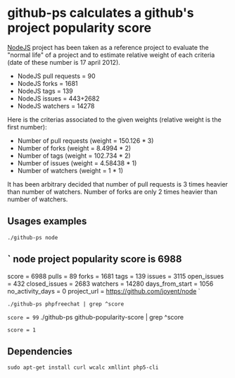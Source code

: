 # github-ps calculates a github's project popularity score

[NodeJS](https://github.com/joyent/node) project has been taken as a reference project to evaluate the "normal life" of a project and to estimate relative weight of each criteria (date of these number is 17 april 2012).
  
  - NodeJS pull requests  = 90
  - NodeJS forks = 1681
  - NodeJS tags = 139
  - NodeJS issues = 443+2682
  - NodeJS watchers = 14278
  
Here is the criterias associated to the given weights (relative weight is the first number):

  - Number of pull requests (weight = 150.126 * 3)
  - Number of forks         (weight = 8.4994 * 2)
  - Number of tags          (weight = 102.734 * 2)
  - Number of issues        (weight = 4.58438 * 1)
  - Number of watchers      (weight = 1 * 1)

It has been arbitrary decided that number of pull requests is 3 times heavier than number of watchers. Number of forks are only 2 times heavier than number of watchers.

## Usages examples

    ./github-ps node

`
node project popularity score is 6988
----
score = 6988
pulls = 89
forks = 1681
tags = 139
issues = 3115
open_issues = 432
closed_issues = 2683
watchers = 14280
days_from_start = 1056
no_activity_days = 0
project_url = https://github.com/joyent/node
`
    
    ./github-ps phpfreechat | grep ^score

`
score = 99
`
    ./github-ps github-popularity-score | grep ^score

`
score = 1
`

## Dependencies

    sudo apt-get install curl wcalc xmllint php5-cli
